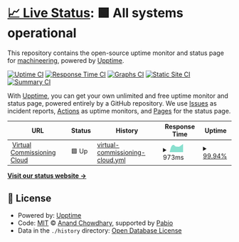 # [📈 Live Status](https://status.machineering.de): <!--live status--> **🟩 All systems operational**

This repository contains the open-source uptime monitor and status page for [machineering](https://www.machineering.com/), powered by [Upptime](https://github.com/upptime/upptime).

[![Uptime CI](https://github.com/machineering/upptime/workflows/Uptime%20CI/badge.svg)](https://github.com/machineering/upptime/actions?query=workflow%3A%22Uptime+CI%22)
[![Response Time CI](https://github.com/machineering/upptime/workflows/Response%20Time%20CI/badge.svg)](https://github.com/machineering/upptime/actions?query=workflow%3A%22Response+Time+CI%22)
[![Graphs CI](https://github.com/machineering/upptime/workflows/Graphs%20CI/badge.svg)](https://github.com/machineering/upptime/actions?query=workflow%3A%22Graphs+CI%22)
[![Static Site CI](https://github.com/machineering/upptime/workflows/Static%20Site%20CI/badge.svg)](https://github.com/machineering/upptime/actions?query=workflow%3A%22Static+Site+CI%22)
[![Summary CI](https://github.com/machineering/upptime/workflows/Summary%20CI/badge.svg)](https://github.com/machineering/upptime/actions?query=workflow%3A%22Summary+CI%22)

With [Upptime](https://upptime.js.org), you can get your own unlimited and free uptime monitor and status page, powered entirely by a GitHub repository. We use [Issues](https://github.com/machineering/upptime/issues) as incident reports, [Actions](https://github.com/machineering/upptime/actions) as uptime monitors, and [Pages](https://status.machineering.de) for the status page.

<!--start: status pages-->
<!-- This summary is generated by Upptime (https://github.com/upptime/upptime) -->
<!-- Do not edit this manually, your changes will be overwritten -->
<!-- prettier-ignore -->
| URL | Status | History | Response Time | Uptime |
| --- | ------ | ------- | ------------- | ------ |
| <img alt="" src="https://icons.duckduckgo.com/ip3/kubernetes.machineering.de.ico" height="13"> [Virtual Commissioning Cloud](https://kubernetes.machineering.de) | 🟩 Up | [virtual-commissioning-cloud.yml](https://github.com/machineering/upptime/commits/HEAD/history/virtual-commissioning-cloud.yml) | <details><summary><img alt="Response time graph" src="./graphs/virtual-commissioning-cloud/response-time-week.png" height="20"> 973ms</summary><br><a href="https://machineering.github.io/upptime/history/virtual-commissioning-cloud"><img alt="Response time 1029" src="https://img.shields.io/endpoint?url=https%3A%2F%2Fraw.githubusercontent.com%2Fmachineering%2Fupptime%2FHEAD%2Fapi%2Fvirtual-commissioning-cloud%2Fresponse-time.json"></a><br><a href="https://machineering.github.io/upptime/history/virtual-commissioning-cloud"><img alt="24-hour response time 1056" src="https://img.shields.io/endpoint?url=https%3A%2F%2Fraw.githubusercontent.com%2Fmachineering%2Fupptime%2FHEAD%2Fapi%2Fvirtual-commissioning-cloud%2Fresponse-time-day.json"></a><br><a href="https://machineering.github.io/upptime/history/virtual-commissioning-cloud"><img alt="7-day response time 973" src="https://img.shields.io/endpoint?url=https%3A%2F%2Fraw.githubusercontent.com%2Fmachineering%2Fupptime%2FHEAD%2Fapi%2Fvirtual-commissioning-cloud%2Fresponse-time-week.json"></a><br><a href="https://machineering.github.io/upptime/history/virtual-commissioning-cloud"><img alt="30-day response time 1041" src="https://img.shields.io/endpoint?url=https%3A%2F%2Fraw.githubusercontent.com%2Fmachineering%2Fupptime%2FHEAD%2Fapi%2Fvirtual-commissioning-cloud%2Fresponse-time-month.json"></a><br><a href="https://machineering.github.io/upptime/history/virtual-commissioning-cloud"><img alt="1-year response time 1029" src="https://img.shields.io/endpoint?url=https%3A%2F%2Fraw.githubusercontent.com%2Fmachineering%2Fupptime%2FHEAD%2Fapi%2Fvirtual-commissioning-cloud%2Fresponse-time-year.json"></a></details> | <details><summary><a href="https://machineering.github.io/upptime/history/virtual-commissioning-cloud">99.94%</a></summary><a href="https://machineering.github.io/upptime/history/virtual-commissioning-cloud"><img alt="All-time uptime 99.78%" src="https://img.shields.io/endpoint?url=https%3A%2F%2Fraw.githubusercontent.com%2Fmachineering%2Fupptime%2FHEAD%2Fapi%2Fvirtual-commissioning-cloud%2Fuptime.json"></a><br><a href="https://machineering.github.io/upptime/history/virtual-commissioning-cloud"><img alt="24-hour uptime 99.55%" src="https://img.shields.io/endpoint?url=https%3A%2F%2Fraw.githubusercontent.com%2Fmachineering%2Fupptime%2FHEAD%2Fapi%2Fvirtual-commissioning-cloud%2Fuptime-day.json"></a><br><a href="https://machineering.github.io/upptime/history/virtual-commissioning-cloud"><img alt="7-day uptime 99.94%" src="https://img.shields.io/endpoint?url=https%3A%2F%2Fraw.githubusercontent.com%2Fmachineering%2Fupptime%2FHEAD%2Fapi%2Fvirtual-commissioning-cloud%2Fuptime-week.json"></a><br><a href="https://machineering.github.io/upptime/history/virtual-commissioning-cloud"><img alt="30-day uptime 99.94%" src="https://img.shields.io/endpoint?url=https%3A%2F%2Fraw.githubusercontent.com%2Fmachineering%2Fupptime%2FHEAD%2Fapi%2Fvirtual-commissioning-cloud%2Fuptime-month.json"></a><br><a href="https://machineering.github.io/upptime/history/virtual-commissioning-cloud"><img alt="1-year uptime 99.78%" src="https://img.shields.io/endpoint?url=https%3A%2F%2Fraw.githubusercontent.com%2Fmachineering%2Fupptime%2FHEAD%2Fapi%2Fvirtual-commissioning-cloud%2Fuptime-year.json"></a></details>

<!--end: status pages-->

[**Visit our status website →**](https://status.machineering.de)

## 📄 License

- Powered by: [Upptime](https://github.com/upptime/upptime)
- Code: [MIT](./LICENSE) © [Anand Chowdhary](https://anandchowdhary.com), supported by [Pabio](https://pabio.com)
- Data in the `./history` directory: [Open Database License](https://opendatacommons.org/licenses/odbl/1-0/)
